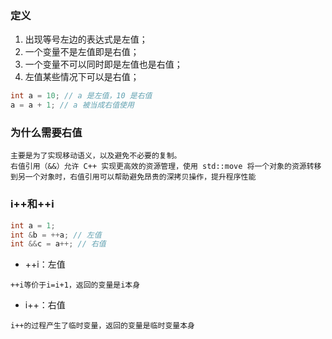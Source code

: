 ### 定义

1. 出现等号左边的表达式是左值；
2. 一个变量不是左值即是右值；
3. 一个变量不可以同时即是左值也是右值；
4. 左值某些情况下可以是右值；

````cpp
int a = 10; // a 是左值，10 是右值
a = a + 1; // a 被当成右值使用
````

### 为什么需要右值

````
主要是为了实现移动语义，以及避免不必要的复制。
右值引用（&&）允许 C++ 实现更高效的资源管理，使用 std::move 将一个对象的资源转移到另一个对象时，右值引用可以帮助避免昂贵的深拷贝操作，提升程序性能
````

### i++和++i

````cpp
int a = 1;
int &b = ++a; // 左值
int &&c = a++; // 右值
````

* ++i：左值
````
++i等价于i=i+1，返回的变量是i本身
````
* i++：右值
````
i++的过程产生了临时变量，返回的变量是临时变量本身
````
